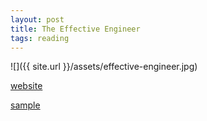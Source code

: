 ```yaml
---
layout: post
title: The Effective Engineer
tags: reading
---
```


![]({{ site.url }}/assets/effective-engineer.jpg)

[website](http://www.theeffectiveengineer.com/)

[sample](http://static.theeffectiveengineer.com.s3.amazonaws.com/book/the-effective-engineer-sample.pdf)
